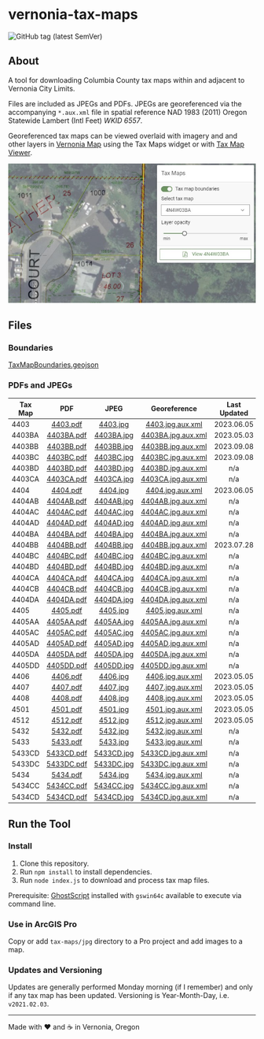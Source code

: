 # vernonia-tax-maps

![GitHub tag (latest SemVer)](https://img.shields.io/github/v/tag/CityOfVernonia/vernonia-tax-maps?color=success&style=flat-square)

## About

A tool for downloading Columbia County tax maps within and adjacent to Vernonia City Limits.

Files are included as JPEGs and PDFs. JPEGs are georeferenced via the accompanying `*.aux.xml` file in spatial reference NAD 1983 (2011) Oregon Statewide Lambert (Intl Feet) _WKID 6557_.

Georeferenced tax maps can be viewed overlaid with imagery and and other layers in [Vernonia Map](https://map.vernonia-or.gov/) using the Tax Maps widget or with [Tax Map Viewer](https://vernonia-tax-map-viewer.netlify.app/).

![Tax Maps widget](screenshot.jpg "Tax Maps widget")

## Files

### Boundaries

[TaxMapBoundaries.geojson](/TaxMapBoundaries.geojson)

### PDFs and JPEGs

| Tax Map | PDF | JPEG | Georeference | Last Updated |
| --- | :---: | :---: | :---: | :---: |
| 4403 | [4403.pdf](/tax-maps/pdf/4403.pdf) | [4403.jpg](/tax-maps/jpg/4403.jpg) | [4403.jpg.aux.xml](/tax-maps/jpg/4403.jpg.aux.xml) | 2023.06.05 |
| 4403BA | [4403BA.pdf](/tax-maps/pdf/4403BA.pdf) | [4403BA.jpg](/tax-maps/jpg/4403BA.jpg) | [4403BA.jpg.aux.xml](/tax-maps/jpg/4403BA.jpg.aux.xml) | 2023.05.03 |
| 4403BB | [4403BB.pdf](/tax-maps/pdf/4403BB.pdf) | [4403BB.jpg](/tax-maps/jpg/4403BB.jpg) | [4403BB.jpg.aux.xml](/tax-maps/jpg/4403BB.jpg.aux.xml) | 2023.09.08 |
| 4403BC | [4403BC.pdf](/tax-maps/pdf/4403BC.pdf) | [4403BC.jpg](/tax-maps/jpg/4403BC.jpg) | [4403BC.jpg.aux.xml](/tax-maps/jpg/4403BC.jpg.aux.xml) | 2023.09.08 |
| 4403BD | [4403BD.pdf](/tax-maps/pdf/4403BD.pdf) | [4403BD.jpg](/tax-maps/jpg/4403BD.jpg) | [4403BD.jpg.aux.xml](/tax-maps/jpg/4403BD.jpg.aux.xml) | n/a |
| 4403CA | [4403CA.pdf](/tax-maps/pdf/4403CA.pdf) | [4403CA.jpg](/tax-maps/jpg/4403CA.jpg) | [4403CA.jpg.aux.xml](/tax-maps/jpg/4403CA.jpg.aux.xml) | n/a |
| 4404| [4404.pdf](/tax-maps/pdf/4404.pdf) | [4404.jpg](/tax-maps/jpg/4404.jpg) | [4404.jpg.aux.xml](/tax-maps/jpg/4404.jpg.aux.xml) | 2023.06.05 |
| 4404AB | [4404AB.pdf](/tax-maps/pdf/4404AB.pdf) | [4404AB.jpg](/tax-maps/jpg/4404AB.jpg) | [4404AB.jpg.aux.xml](/tax-maps/jpg/4404AB.jpg.aux.xml) | n/a |
| 4404AC | [4404AC.pdf](/tax-maps/pdf/4404AC.pdf) | [4404AC.jpg](/tax-maps/jpg/4404AC.jpg) | [4404AC.jpg.aux.xml](/tax-maps/jpg/4404AC.jpg.aux.xml) | n/a |
| 4404AD | [4404AD.pdf](/tax-maps/pdf/4404AD.pdf) | [4404AD.jpg](/tax-maps/jpg/4404AD.jpg) | [4404AD.jpg.aux.xml](/tax-maps/jpg/4404AD.jpg.aux.xml) | n/a |
| 4404BA | [4404BA.pdf](/tax-maps/pdf/4404BA.pdf) | [4404BA.jpg](/tax-maps/jpg/4404BA.jpg) | [4404BA.jpg.aux.xml](/tax-maps/jpg/4404BA.jpg.aux.xml) | n/a |
| 4404BB | [4404BB.pdf](/tax-maps/pdf/4404BB.pdf) | [4404BB.jpg](/tax-maps/jpg/4404BB.jpg) | [4404BB.jpg.aux.xml](/tax-maps/jpg/4404BB.jpg.aux.xml) | 2023.07.28 |
| 4404BC | [4404BC.pdf](/tax-maps/pdf/4404BC.pdf) | [4404BC.jpg](/tax-maps/jpg/4404BC.jpg) | [4404BC.jpg.aux.xml](/tax-maps/jpg/4404BC.jpg.aux.xml) | n/a |
| 4404BD | [4404BD.pdf](/tax-maps/pdf/4404BD.pdf) | [4404BD.jpg](/tax-maps/jpg/4404BD.jpg) | [4404BD.jpg.aux.xml](/tax-maps/jpg/4404BD.jpg.aux.xml) | n/a |
| 4404CA | [4404CA.pdf](/tax-maps/pdf/4404CA.pdf) | [4404CA.jpg](/tax-maps/jpg/4404CA.jpg) | [4404CA.jpg.aux.xml](/tax-maps/jpg/4404CA.jpg.aux.xml) | n/a |
| 4404CB | [4404CB.pdf](/tax-maps/pdf/4404CB.pdf) | [4404CB.jpg](/tax-maps/jpg/4404CB.jpg) | [4404CB.jpg.aux.xml](/tax-maps/jpg/4404CB.jpg.aux.xml) | n/a |
| 4404DA | [4404DA.pdf](/tax-maps/pdf/4404DA.pdf) | [4404DA.jpg](/tax-maps/jpg/4404DA.jpg) | [4404DA.jpg.aux.xml](/tax-maps/jpg/4404DA.jpg.aux.xml) | n/a |
| 4405 | [4405.pdf](/tax-maps/pdf/4405.pdf) | [4405.jpg](/tax-maps/jpg/4405.jpg) | [4405.jpg.aux.xml](/tax-maps/jpg/4405.jpg.aux.xml) | n/a |
| 4405AA | [4405AA.pdf](/tax-maps/pdf/4405AA.pdf) | [4405AA.jpg](/tax-maps/jpg/4405AA.jpg) | [4405AA.jpg.aux.xml](/tax-maps/jpg/4405AA.jpg.aux.xml) | n/a |
| 4405AC | [4405AC.pdf](/tax-maps/pdf/4405AC.pdf) | [4405AC.jpg](/tax-maps/jpg/4405AC.jpg) | [4405AC.jpg.aux.xml](/tax-maps/jpg/4405AC.jpg.aux.xml) | n/a |
| 4405AD | [4405AD.pdf](/tax-maps/pdf/4405AD.pdf) | [4405AD.jpg](/tax-maps/jpg/4405AD.jpg) | [4405AD.jpg.aux.xml](/tax-maps/jpg/4405AD.jpg.aux.xml) | n/a |
| 4405DA | [4405DA.pdf](/tax-maps/pdf/4405DA.pdf) | [4405DA.jpg](/tax-maps/jpg/4405DA.jpg) | [4405DA.jpg.aux.xml](/tax-maps/jpg/4405DA.jpg.aux.xml) | n/a |
| 4405DD | [4405DD.pdf](/tax-maps/pdf/4405DD.pdf) | [4405DD.jpg](/tax-maps/jpg/4405DD.jpg) | [4405DD.jpg.aux.xml](/tax-maps/jpg/4405DD.jpg.aux.xml) | n/a |
| 4406 | [4406.pdf](/tax-maps/pdf/4406.pdf) | [4406.jpg](/tax-maps/jpg/4406.jpg) | [4406.jpg.aux.xml](/tax-maps/jpg/4406.jpg.aux.xml) | 2023.05.05 |
| 4407 | [4407.pdf](/tax-maps/pdf/4407.pdf) | [4407.jpg](/tax-maps/jpg/4407.jpg) | [4407.jpg.aux.xml](/tax-maps/jpg/4407.jpg.aux.xml) | 2023.05.05 |
| 4408 | [4408.pdf](/tax-maps/pdf/4408.pdf) | [4408.jpg](/tax-maps/jpg/4408.jpg) | [4408.jpg.aux.xml](/tax-maps/jpg/4408.jpg.aux.xml) | 2023.05.05 |
| 4501 | [4501.pdf](/tax-maps/pdf/4501.pdf) | [4501.jpg](/tax-maps/jpg/4501.jpg) | [4501.jpg.aux.xml](/tax-maps/jpg/4501.jpg.aux.xml) | 2023.05.05 |
| 4512 | [4512.pdf](/tax-maps/pdf/4512.pdf) | [4512.jpg](/tax-maps/jpg/4512.jpg) | [4512.jpg.aux.xml](/tax-maps/jpg/4512.jpg.aux.xml) | 2023.05.05 |
| 5432 | [5432.pdf](/tax-maps/pdf/5432.pdf) | [5432.jpg](/tax-maps/jpg/5432.jpg) | [5432.jpg.aux.xml](/tax-maps/jpg/5432.jpg.aux.xml) | n/a |
| 5433 | [5433.pdf](/tax-maps/pdf/5433.pdf) | [5433.jpg](/tax-maps/jpg/5433.jpg) | [5433.jpg.aux.xml](/tax-maps/jpg/5433.jpg.aux.xml) | n/a |
| 5433CD | [5433CD.pdf](/tax-maps/pdf/5433CD.pdf) | [5433CD.jpg](/tax-maps/jpg/5433CD.jpg) | [5433CD.jpg.aux.xml](/tax-maps/jpg/5433CD.jpg.aux.xml) | n/a |
| 5433DC | [5433DC.pdf](/tax-maps/pdf/5433DC.pdf) | [5433DC.jpg](/tax-maps/jpg/5433DC.jpg) | [5433DC.jpg.aux.xml](/tax-maps/jpg/5433DC.jpg.aux.xml) | n/a |
| 5434 | [5434.pdf](/tax-maps/pdf/5434.pdf) | [5434.jpg](/tax-maps/jpg/5434.jpg) | [5434.jpg.aux.xml](/tax-maps/jpg/5434.jpg.aux.xml) | n/a |
| 5434CC | [5434CC.pdf](/tax-maps/pdf/5434CC.pdf) | [5434CC.jpg](/tax-maps/jpg/5434CC.jpg) | [5434CC.jpg.aux.xml](/tax-maps/jpg/5434CC.jpg.aux.xml) | n/a |
| 5434CD | [5434CD.pdf](/tax-maps/pdf/5434CD.pdf) | [5434CD.jpg](/tax-maps/jpg/5434CD.jpg) | [5434CD.jpg.aux.xml](/tax-maps/jpg/5434CD.jpg.aux.xml) | n/a |

## Run the Tool

### Install

1. Clone this repository.
1. Run `npm install` to install dependencies.
1. Run `node index.js` to download and process tax map files.

Prerequisite: [GhostScript](https://ghostscript.com/download.html) installed with `gswin64c` available to execute via command line.

### Use in ArcGIS Pro

Copy or add `tax-maps/jpg` directory to a Pro project and add images to a map.

### Updates and Versioning

Updates are generally performed Monday morning (if I remember) and only if any tax map has been updated. Versioning is Year-Month-Day, i.e. `v2021.02.03`.

***

Made with :heart: and :coffee: in Vernonia, Oregon
